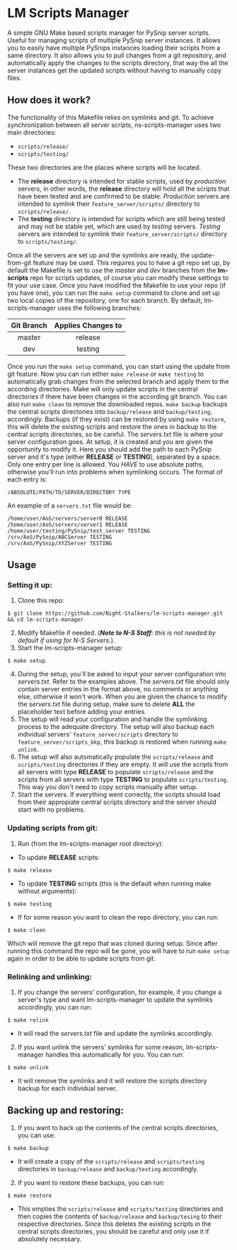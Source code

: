 # LM Scripts Manager
A simple GNU Make based scripts manager for PySnip server scripts. Useful for managing scripts of multiple PySnip server instances. It allows you to easily have multiple PySnips instances loading their scripts from a same directory. It also allows you to pull changes from a git repository, and automatically apply the changes to the scripts directory, that way the all the server instances get the updated scripts without having to manually copy files.

## How does it work?
The functionality of this Makefile relies on symlinks and git. To achieve synchronization between all server scripts, ns-scripts-manager uses two main directories:
* `scripts/release/`
* `scripts/testing/`

These two directories are the places where scripts will be located. 
* The **release** directory is intended for stable scripts, used by _production_ servers, in other words, the **release** directory will hold all the scripts that have been tested and are confirmed to be stable. _Production_ servers are intended to symlink their `feature_server/scripts/` directory to `scripts/release/`.
* The **testing** directory is intended for scripts which are still being tested and may not be stable yet, which are used by _testing_ servers. _Testing_ servers are intended to symlink their `feature_server/scripts/` directory to `scripts/testing/`.

Once all the servers are set up and the symlinks are ready, the update-from-git feature may be used. This requires you to have a git repo set up, by default the Makefile is set to use the *master* and *dev* branches from the **lm-scripts** repo for scripts updates, of course you can modify these settings to fit your use case. Once you have modified the Makefile to use your repo (if you have one), you can run the `make setup` command to clone and set up two local copies of the repository, one for each branch. By default, lm-scripts-manager uses the following branches:


| Git Branch | Applies Changes to |
| :---: | :---: |
| master | release |
| dev | testing |


Once you run the `make setup` command, you can start using the update from git feature. Now you can run either `make release` or `make testing` to automatically grab changes from the selected branch and apply them to the according directories. Make will only update scripts in the central directories if there have been changes in the according git branch. You can also run `make clean` to remove the downloaded repos. `make backup` backups the central scripts directories into `backup/release` and `backup/testing`, accordingly. Backups (if they exist) can be restored by using `make restore`, this will delete the existing scripts and restore the ones in backup to the central scripts directories, so be careful. 
The *servers.txt* file is where your server configuration goes. At setup, it is created and you are given the opportunity to modify it. Here you should add the path to each PySnip server and it's type (either **RELEASE** or **TESTING**), separated by a space. Only one entry per line is allowed. You *HAVE* to use absolute paths, otherwise you'll run into problems when symlinking occurs. The format of each entry is:

`/ABSOLUTE/PATH/TO/SERVER/DIRECTORY TYPE`

An example of a `servers.txt` file would be:
```
/home/user/AoS/servers/server0 RELEASE
/home/user/AoS/servers/server1 RELEASE
/home/user/testing/PySnip/test_server TESTING
/srv/AoS/PySnip/ABCServer TESTING
/srv/AoS/PySnip/XYZServer TESTING
```

## Usage
### Setting it up:
1. Clone this repo:

```console
$ git clone https://github.com/Night-Stalkers/lm-scripts-manager.git && cd lm-scripts-manager
```

2. Modify Makefile if needed. (***Note to N-S Staff**: this is not needed by default if using for N-S Servers.*).
3. Start the lm-scripts-manager setup:

```console
$ make setup
```
4. During the setup, you'll be asked to input your server configuration into *servers.txt*. Refer to the examples above. The *servers.txt* file should only contain server entries in the format above, no comments or anything else, otherwise it won't work. When you are given the chance to modify the *servers.txt* file during setup, make sure to delete **ALL** the placeholder text before adding your entries.
5. The setup will read your configuration and handle the symlinking process to the adequate directory. The setup will also backup each individual servers' `feature_server/scripts` directory to `feature_server/scripts_bkp`, this backup is restored when running `make unlink`.
6. The setup will also automatically populate the `scripts/release` and `scripts/testing` directories if they are empty. It will use the scripts from all servers with type **RELEASE** to populate `scripts/release` and the scripts from all servers with type **TESTING** to populate `scripts/testing`. This way you don't need to copy scripts manually after setup.
5. Start the servers. If everything went correctly, the scripts should load from their appropiate central scripts directory and the server should start with no problems.

### Updating scripts from git:

1. Run (from the lm-scripts-manager root directory):
- To update **RELEASE** scripts:
```console
$ make release
```
- To update **TESTING** scripts (this is the default when running make without arguments):
```console
$ make testing
```
- If for some reason you want to clean the repo directory, you can run:
```console
$ make clean
```
Which will remove the git repo that was cloned during setup. Since after running this command the repo will be gone, you will have to run `make setup` again in order to be able to update scripts from git.

### Relinking and unlinking:

1. If you change the servers' configuration, for example, if you change a server's type and want lm-scripts-manager to update the symlinks accordingly, you can run:
```console
$ make relink
```
- It will read the *servers.txt* file and update the symlinks accordingly.

2. If you want unlink the servers' symlinks for some reason, lm-scripts-manager handles this automatically for you. You can run:
```console
$ make unlink
```
- It will remove the symlinks and it will restore the scripts directory backup for each individual server.

## Backing up and restoring:

1. If you want to back up the contents of the central scripts directories, you can use:
```console
$ make backup
```
- It will create a copy of the `scripts/release` and `scripts/testing` directories in `backup/release` and `backup/testing` accordingly.

2. If you want to restore these backups, you can run:
```console
$ make restore
```
- This empties the `scripts/release` and `scripts/testing` directories and then copies the contents of `backup/release` and `backup/tesing` to their respective directories. Since this deletes the existing scripts in the central scripts directories, you should be careful and only use it if absolutely necessary.

